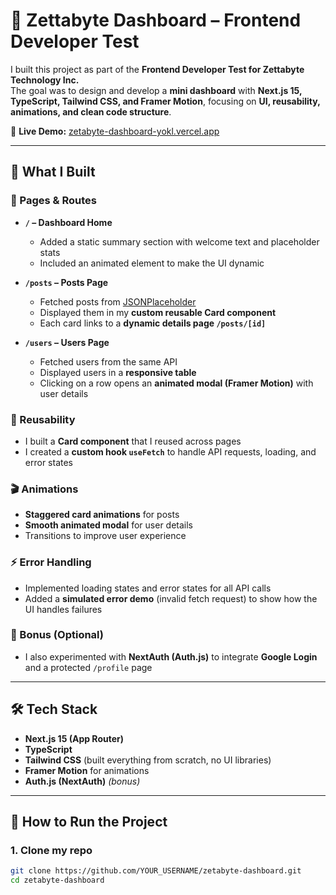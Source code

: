 # 🧪 Zettabyte Dashboard – Frontend Developer Test  

I built this project as part of the **Frontend Developer Test for Zettabyte Technology Inc.**  
The goal was to design and develop a **mini dashboard** with **Next.js 15, TypeScript, Tailwind CSS, and Framer Motion**, focusing on **UI, reusability, animations, and clean code structure**.  

🔗 **Live Demo:** [zetabyte-dashboard-yokl.vercel.app](https://zetabyte-dashboard-yokl.vercel.app/)  

---

## 🎯 What I Built  

### 📌 Pages & Routes  
- **`/` – Dashboard Home**  
  - Added a static summary section with welcome text and placeholder stats  
  - Included an animated element to make the UI dynamic  

- **`/posts` – Posts Page**  
  - Fetched posts from [JSONPlaceholder](https://jsonplaceholder.typicode.com/posts)  
  - Displayed them in my **custom reusable Card component**  
  - Each card links to a **dynamic details page `/posts/[id]`**  

- **`/users` – Users Page**  
  - Fetched users from the same API  
  - Displayed users in a **responsive table**  
  - Clicking on a row opens an **animated modal (Framer Motion)** with user details  

### 🔄 Reusability  
- I built a **Card component** that I reused across pages  
- I created a **custom hook `useFetch`** to handle API requests, loading, and error states  

### 🎬 Animations  
- **Staggered card animations** for posts  
- **Smooth animated modal** for user details  
- Transitions to improve user experience  

### ⚡ Error Handling  
- Implemented loading states and error states for all API calls  
- Added a **simulated error demo** (invalid fetch request) to show how the UI handles failures  

### 🔑 Bonus (Optional)  
- I also experimented with **NextAuth (Auth.js)** to integrate **Google Login** and a protected `/profile` page  

---

## 🛠 Tech Stack  

- **Next.js 15 (App Router)**  
- **TypeScript**  
- **Tailwind CSS** (built everything from scratch, no UI libraries)  
- **Framer Motion** for animations  
- **Auth.js (NextAuth)** *(bonus)*  

---

## 🚀 How to Run the Project  

### 1. Clone my repo  
```bash
git clone https://github.com/YOUR_USERNAME/zetabyte-dashboard.git
cd zetabyte-dashboard
